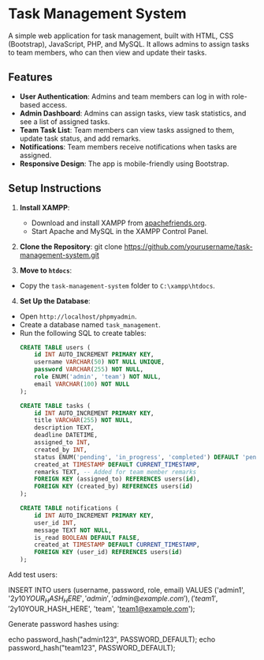 # Task Management System

A simple web application for task management, built with HTML, CSS (Bootstrap), JavaScript, PHP, and MySQL. It allows admins to assign tasks to team members, who can then view and update their tasks.

## Features
- **User Authentication**: Admins and team members can log in with role-based access.
- **Admin Dashboard**: Admins can assign tasks, view task statistics, and see a list of assigned tasks.
- **Team Task List**: Team members can view tasks assigned to them, update task status, and add remarks.
- **Notifications**: Team members receive notifications when tasks are assigned.
- **Responsive Design**: The app is mobile-friendly using Bootstrap.

## Setup Instructions
1. **Install XAMPP**:
   - Download and install XAMPP from [apachefriends.org](https://www.apachefriends.org/).
   - Start Apache and MySQL in the XAMPP Control Panel.

2. **Clone the Repository**:
	git clone https://github.com/yourusername/task-management-system.git


3. **Move to `htdocs`**:
- Copy the `task-management-system` folder to `C:\xampp\htdocs`.

4. **Set Up the Database**:
- Open `http://localhost/phpmyadmin`.
- Create a database named `task_management`.
- Run the following SQL to create tables:
  ```sql
  CREATE TABLE users (
      id INT AUTO_INCREMENT PRIMARY KEY,
      username VARCHAR(50) NOT NULL UNIQUE,
      password VARCHAR(255) NOT NULL,
      role ENUM('admin', 'team') NOT NULL,
      email VARCHAR(100) NOT NULL
  );

  CREATE TABLE tasks (
      id INT AUTO_INCREMENT PRIMARY KEY,
      title VARCHAR(255) NOT NULL,
      description TEXT,
      deadline DATETIME,
      assigned_to INT,
      created_by INT,
      status ENUM('pending', 'in_progress', 'completed') DEFAULT 'pending',
      created_at TIMESTAMP DEFAULT CURRENT_TIMESTAMP,
      remarks TEXT, -- Added for team member remarks
      FOREIGN KEY (assigned_to) REFERENCES users(id),
      FOREIGN KEY (created_by) REFERENCES users(id)
  );

  CREATE TABLE notifications (
      id INT AUTO_INCREMENT PRIMARY KEY,
      user_id INT,
      message TEXT NOT NULL,
      is_read BOOLEAN DEFAULT FALSE,
      created_at TIMESTAMP DEFAULT CURRENT_TIMESTAMP,
      FOREIGN KEY (user_id) REFERENCES users(id)
  );

Add test users:

INSERT INTO users (username, password, role, email)
VALUES ('admin1', '$2y$10$YOUR_HASH_HERE', 'admin', 'admin@example.com'),
       ('team1', '$2y$10$YOUR_HASH_HERE', 'team', 'team1@example.com');

Generate password hashes using:

echo password_hash("admin123", PASSWORD_DEFAULT);
echo password_hash("team123", PASSWORD_DEFAULT);

